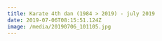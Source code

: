 ```yaml
---
title: Karate 4th dan (1984 > 2019) - july 2019
date: 2019-07-06T08:15:51.124Z
image: /media/20190706_101105.jpg
---
```


